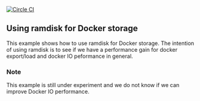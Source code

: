 [![Circle CI](https://circleci.com/gh/kimh/circleci-build-examples/tree/gcr-example.svg?style=svg)](https://circleci.com/gh/kimh/circleci-build-examples/tree/docker-ramdisk)

## Using ramdisk for Docker storage
This example shows how to use ramdisk for Docker storage. The intention of using ramdisk is to see if we have a performance gain for docker export/load and docker IO peformance in general.

### Note
This example is still under experiment and we do not know if we can improve Docker IO performance.
